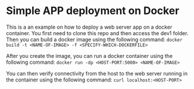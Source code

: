 # Simple APP deployment on Docker

This is a an example on how to deploy a web server app on a docker container. You first need to clone this repo and then access the dev1 folder. Then you can build a docker image using the following command: `docker build -t <NAME-OF-IMAGE> -f <SPECIFY-WHICH-DOCKERFILE>`

After you create the image, you can run a docker container using the following command: `docker run -dp <HOST-PORT:5000> <NAME-OF-IMAGE>`

You can then verify connectivity from the host to the web server running in the container using the following command: `curl localhost:<HOST-PORT>`


